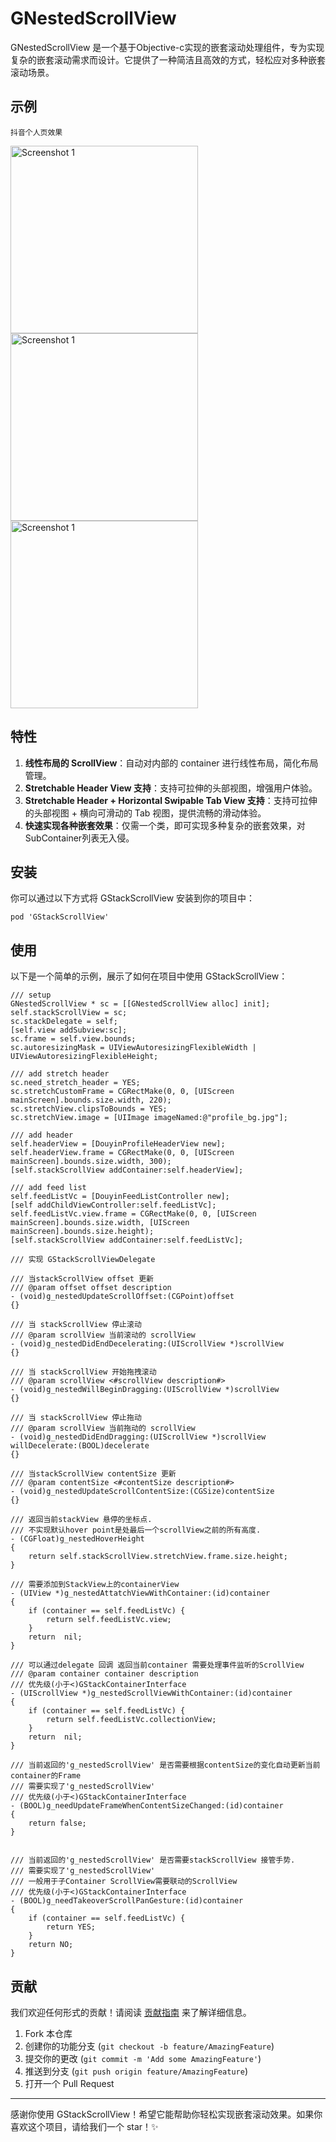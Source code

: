 
# GNestedScrollView

GNestedScrollView 是一个基于Objective-c实现的嵌套滚动处理组件，专为实现复杂的嵌套滚动需求而设计。它提供了一种简洁且高效的方式，轻松应对多种嵌套滚动场景。

## 示例

`抖音个人页效果`

<a href="https://github.com/user-attachments/assets/8e7bfa29-1920-4af7-acff-22dac0b64875"><img src="https://github.com/user-attachments/assets/8e7bfa29-1920-4af7-acff-22dac0b64875" alt="Screenshot 1" width="300"/></a>
<a href="https://github.com/user-attachments/assets/47ca060d-9401-44a8-8f5d-2c51a05a2f94"><img src="https://github.com/user-attachments/assets/47ca060d-9401-44a8-8f5d-2c51a05a2f94" alt="Screenshot 1" width="300"/></a>
<a href="https://github.com/user-attachments/assets/1b7da95e-988a-4c62-b240-12e85c8513dd"><img src="https://github.com/user-attachments/assets/1b7da95e-988a-4c62-b240-12e85c8513dd" alt="Screenshot 1" width="300"/></a>


## 特性

1. **线性布局的 ScrollView**：自动对内部的 container 进行线性布局，简化布局管理。
2. **Stretchable Header View 支持**：支持可拉伸的头部视图，增强用户体验。
3. **Stretchable Header + Horizontal Swipable Tab View 支持**：支持可拉伸的头部视图 + 横向可滑动的 Tab 视图，提供流畅的滑动体验。
4. **快速实现各种嵌套效果**：仅需一个类，即可实现多种复杂的嵌套效果，对SubContainer列表无入侵。 

## 安装

你可以通过以下方式将 GStackScrollView 安装到你的项目中：

```
pod 'GStackScrollView'
```


## 使用

以下是一个简单的示例，展示了如何在项目中使用 GStackScrollView：

```objc
/// setup
GNestedScrollView * sc = [[GNestedScrollView alloc] init];
self.stackScrollView = sc;
sc.stackDelegate = self;
[self.view addSubview:sc];
sc.frame = self.view.bounds;
sc.autoresizingMask = UIViewAutoresizingFlexibleWidth | UIViewAutoresizingFlexibleHeight;

/// add stretch header
sc.need_stretch_header = YES;
sc.stretchCustomFrame = CGRectMake(0, 0, [UIScreen mainScreen].bounds.size.width, 220);
sc.stretchView.clipsToBounds = YES;
sc.stretchView.image = [UIImage imageNamed:@"profile_bg.jpg"];

/// add header 
self.headerView = [DouyinProfileHeaderView new];
self.headerView.frame = CGRectMake(0, 0, [UIScreen mainScreen].bounds.size.width, 300);
[self.stackScrollView addContainer:self.headerView];

/// add feed list
self.feedListVc = [DouyinFeedListController new];
[self addChildViewController:self.feedListVc];
self.feedListVc.view.frame = CGRectMake(0, 0, [UIScreen mainScreen].bounds.size.width, [UIScreen mainScreen].bounds.size.height);
[self.stackScrollView addContainer:self.feedListVc];
```

```objc
/// 实现 GStackScrollViewDelegate

/// 当stackScrollView offset 更新
/// @param offset offset description
- (void)g_nestedUpdateScrollOffset:(CGPoint)offset
{}

/// 当 stackScrollView 停止滚动
/// @param scrollView 当前滚动的 scrollView
- (void)g_nestedDidEndDecelerating:(UIScrollView *)scrollView
{}

/// 当 stackScrollView 开始拖拽滚动
/// @param scrollView <#scrollView description#>
- (void)g_nestedWillBeginDragging:(UIScrollView *)scrollView
{}

/// 当 stackScrollView 停止拖动
/// @param scrollView 当前拖动的 scrollView
- (void)g_nestedDidEndDragging:(UIScrollView *)scrollView willDecelerate:(BOOL)decelerate
{}

/// 当stackScrollView contentSize 更新
/// @param contentSize <#contentSize description#>
- (void)g_nestedUpdateScrollContentSize:(CGSize)contentSize
{}

/// 返回当前stackView 悬停的坐标点.
/// 不实现默认hover point是处最后一个scrollView之前的所有高度.
- (CGFloat)g_nestedHoverHeight
{
    return self.stackScrollView.stretchView.frame.size.height;
}

/// 需要添加到StackView上的containerView
- (UIView *)g_nestedAttatchViewWithContainer:(id)container
{
    if (container == self.feedListVc) {
        return self.feedListVc.view;
    }
    return  nil;
}

/// 可以通过delegate 回调 返回当前container 需要处理事件监听的ScrollView
/// @param container container description
/// 优先级(小于<)GStackContainerInterface
- (UIScrollView *)g_nestedScrollViewWithContainer:(id)container
{
    if (container == self.feedListVc) {
        return self.feedListVc.collectionView;
    }
    return  nil;
}

/// 当前返回的'g_nestedScrollView' 是否需要根据contentSize的变化自动更新当前container的Frame
/// 需要实现了'g_nestedScrollView'
/// 优先级(小于<)GStackContainerInterface
- (BOOL)g_needUpdateFrameWhenContentSizeChanged:(id)container
{
    return false;
}


/// 当前返回的'g_nestedScrollView' 是否需要stackScrollView 接管手势.
/// 需要实现了'g_nestedScrollView'
/// 一般用于子Container ScrollView需要联动的ScrollView
/// 优先级(小于<)GStackContainerInterface
- (BOOL)g_needTakeoverScrollPanGesture:(id)container
{
    if (container == self.feedListVc) {
        return YES;
    }
    return NO;
}
```

## 贡献

我们欢迎任何形式的贡献！请阅读 [贡献指南](CONTRIBUTING.md) 来了解详细信息。

1. Fork 本仓库
2. 创建你的功能分支 (`git checkout -b feature/AmazingFeature`)
3. 提交你的更改 (`git commit -m 'Add some AmazingFeature'`)
4. 推送到分支 (`git push origin feature/AmazingFeature`)
5. 打开一个 Pull Request


---

感谢你使用 GStackScrollView！希望它能帮助你轻松实现嵌套滚动效果。如果你喜欢这个项目，请给我们一个 star！✨

